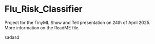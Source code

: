 # Flu_Risk_Classifier
Project for the TinyML Show and Tell presentation on 24th of April 2025. More information on the ReadME file.

sadasd
